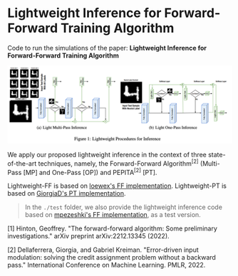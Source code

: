 # Lightweight Inference for Forward-Forward Training Algorithm
Code to run the simulations of the paper: 
**Lightweight Inference for Forward-Forward Training Algorithm**

![lightinferenceFF](./img/main.png)

We apply our proposed lightweight inference in the context of three state-of-the-art techniques, namely, the Forward-Forward Algorithm<sup>[2]</sup> (Multi-Pass [MP] and One-Pass [OP]) and PEPITA<sup>[2]</sup> [PT].

Lightweight-FF is based on [loewex's FF implementation](https://github.com/loeweX/Forward-Forward). Lightweight-PT is based on [GiorgiaD's PT implementation](https://github.com/GiorgiaD/PEPITA). 

> In the ``./test`` folder, we also provide the lightweight inference code based on [mpezeshki's FF implementation](https://github.com/mpezeshki/pytorch_forward_forward), as a test version.

[1] Hinton, Geoffrey. "The forward-forward algorithm: Some preliminary investigations." arXiv preprint arXiv:2212.13345 (2022).

[2] Dellaferrera, Giorgia, and Gabriel Kreiman. "Error-driven input modulation: solving the credit assignment problem without a backward pass." International Conference on Machine Learning. PMLR, 2022.

